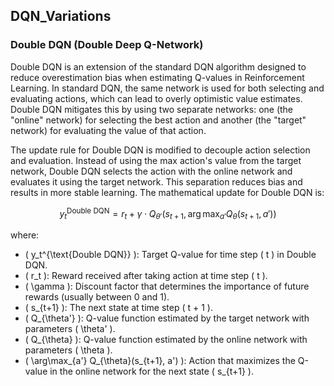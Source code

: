 ## DQN_Variations
### Double DQN (Double Deep Q-Network)

Double DQN is an extension of the standard DQN algorithm designed to reduce overestimation bias when estimating Q-values in Reinforcement Learning. In standard DQN, the same network is used for both selecting and evaluating actions, which can lead to overly optimistic value estimates. Double DQN mitigates this by using two separate networks: one (the "online" network) for selecting the best action and another (the "target" network) for evaluating the value of that action.

The update rule for Double DQN is modified to decouple action selection and evaluation. Instead of using the max action's value from the target network, Double DQN selects the action with the online network and evaluates it using the target network. This separation reduces bias and results in more stable learning. The mathematical update for Double DQN is:

```math
y_t^{\text{Double DQN}} = r_t + \gamma \cdot Q_{\theta'}(s_{t+1}, \arg\max_{a'} Q_{\theta}(s_{t+1}, a'))
```

where:

- \( y_t^{\text{Double DQN}} \): Target Q-value for time step \( t \) in Double DQN.
- \( r_t \): Reward received after taking action at time step \( t \).
- \( \gamma \): Discount factor that determines the importance of future rewards (usually between 0 and 1).
- \( s_{t+1} \): The next state at time step \( t + 1 \).
- \( Q_{\theta'} \): Q-value function estimated by the target network with parameters \( \theta' \).
- \( Q_{\theta} \): Q-value function estimated by the online network with parameters \( \theta \).
- \( \arg\max_{a'} Q_{\theta}(s_{t+1}, a') \): Action that maximizes the Q-value in the online network for the next state \( s_{t+1} \).


